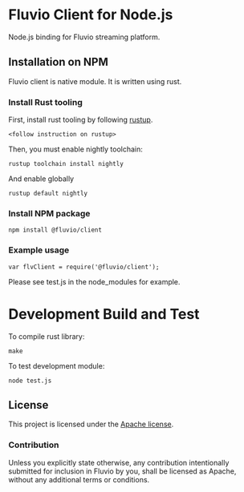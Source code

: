 # Fluvio Client for Node.js

Node.js binding for Fluvio streaming platform.

## Installation on NPM

Fluvio client is native module.  It is written using rust.  

### Install Rust tooling

First, install rust tooling by following [rustup](https://rustup.rs).
```
<follow instruction on rustup>
```

Then, you must enable nightly toolchain:
```
rustup toolchain install nightly
```

And enable globally
```
rustup default nightly
```

### Install NPM package

```
npm install @fluvio/client
```

### Example usage

```
var flvClient = require('@fluvio/client');

```

Please see test.js in the node_modules for example.


# Development Build and Test

To compile rust library:

```
make
```

To test development module:

```
node test.js
```


## License

This project is licensed under the [Apache license](LICENSE-APACHE).

### Contribution

Unless you explicitly state otherwise, any contribution intentionally submitted
for inclusion in Fluvio by you, shall be licensed as Apache, without any additional
terms or conditions.
